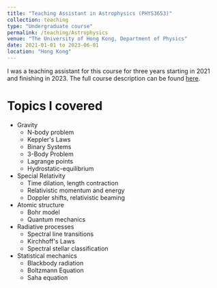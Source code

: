 ```yaml
---
title: "Teaching Assistant in Astrophysics (PHYS3653)"
collection: teaching
type: "Undergraduate course"
permalink: /teaching/Astrophysics
venue: "The University of Hong Kong, Department of Physics"
date: 2021-01-01 to 2023-06-01
location: "Hong Kong"
---
```

I was a teaching assistant for this course for three years starting in 2021 and finishing in 2023. The full course description can be found <a href="https://webapp.science.hku.hk/sr4/servlet/enquiry?Type=Course&course_code=PHYS3653" target="_blank">here</a>. 


Topics I covered
======
* Gravity
    * N-body problem
    * Keppler's Laws
    * Binary Systems
    * 3-Body Problem
    * Lagrange points
    * Hydrostatic-equilibrium
* Special Relativity
    * Time dilation, length contraction
    * Relativistic momentum and energy
    * Doppler shifts, relativistic beaming
*  Atomic structure
    * Bohr model
    * Quantum mechanics
*  Radiative processes 
    * Spectral line transitions
    * Kirchhoff's Laws
    * Spectral stellar classification
* Statistical mechanics
    * Blackbody radiation
    * Boltzmann Equation
    * Saha equation 
